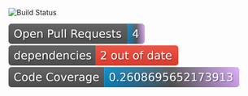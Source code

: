 
![Build Status](https://github.com/RahulVadisetty91/RestService/actions/workflows/build.yml/badge.svg?branch=develop/pipeline)

<img alt="GitHub pull requests" src=".github/badges/test-badge.svg">

<img alt="Dependencies" src=".github/badges/depend-badge.svg">
<img alt="Code Coverage" src=".github/badges/code-coverage.svg">
